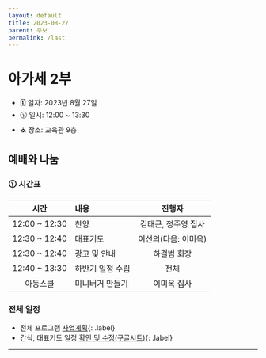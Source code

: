 ```yaml
---
layout: default
title: 2023-08-27
parent: 주보
permalink: /last
---
```


# 아가세 2부
- 🗓️ 일자: 2023년 8월 27일
- 🕦 일시: 12:00 ~ 13:30
- ⛪ 장소: 교육관 9층

## 예배와 나눔

### 🕦  시간표

|시간| 내용 | 진행자|
|:---:|:-------------------------------------------|:----:|
| 12:00 ~ 12:30 | 찬양 | 김태근, 정주영 집사|
| 12:30 ~ 12:40 | 대표기도 | 이선의(다음: 이미옥) |
| 12:30 ~ 12:40 | 광고 및 안내| 하걸범 회장|
| 12:40 ~ 13:30 | 하반기 일정 수립 | 전체 |
| 아동스쿨 | 미니버거 만들기 | 이미옥 집사|

### 전체 일정
- 전체 프로그램 [사업계획](schedule){: .label}
- 간식, 대표기도 일정 [확인 및 수정(구글시트)](https://docs.google.com/spreadsheets/d/1lbI19_aBxfNdhaPLaUOwoYV0HYdjHeSiXNjnpaHt0dw/edit?usp=sharing){: .label}

---

<!-- ### 🎵 찬양 -->

<!-- ![](attachments/2023-07-09_1.jpeg) -->

<!-- ![](attachments/2023-07-09_2.png) -->


